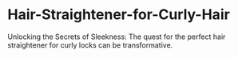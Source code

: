 # Hair-Straightener-for-Curly-Hair
Unlocking the Secrets of Sleekness: The quest for the perfect hair straightener for curly locks can be transformative. 
